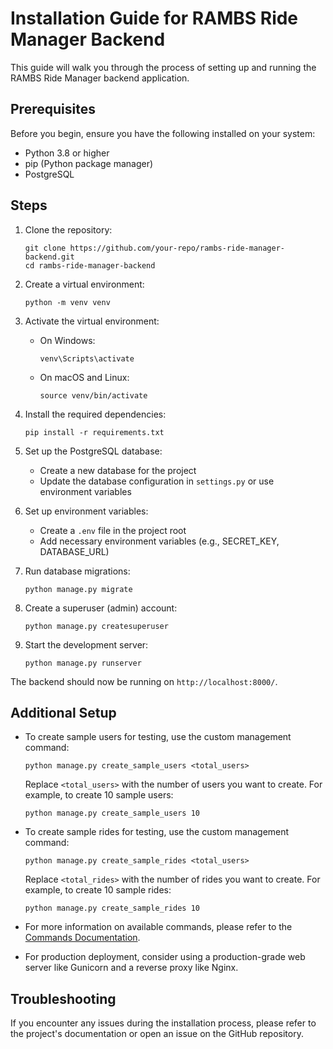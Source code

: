 # Installation Guide for RAMBS Ride Manager Backend

This guide will walk you through the process of setting up and running the RAMBS Ride Manager backend application.

## Prerequisites

Before you begin, ensure you have the following installed on your system:
- Python 3.8 or higher
- pip (Python package manager)
- PostgreSQL

## Steps

1. Clone the repository:
   ```
   git clone https://github.com/your-repo/rambs-ride-manager-backend.git
   cd rambs-ride-manager-backend
   ```

2. Create a virtual environment:
   ```
   python -m venv venv
   ```

3. Activate the virtual environment:
   - On Windows:
     ```
     venv\Scripts\activate
     ```
   - On macOS and Linux:
     ```
     source venv/bin/activate
     ```

4. Install the required dependencies:
   ```
   pip install -r requirements.txt
   ```

5. Set up the PostgreSQL database:
   - Create a new database for the project
   - Update the database configuration in `settings.py` or use environment variables

6. Set up environment variables:
   - Create a `.env` file in the project root
   - Add necessary environment variables (e.g., SECRET_KEY, DATABASE_URL)

7. Run database migrations:
   ```
   python manage.py migrate
   ```

8. Create a superuser (admin) account:
   ```
   python manage.py createsuperuser
   ```

9. Start the development server:
   ```
   python manage.py runserver
   ```

The backend should now be running on `http://localhost:8000/`.

## Additional Setup

- To create sample users for testing, use the custom management command:
  ```
  python manage.py create_sample_users <total_users>
  ```
  Replace `<total_users>` with the number of users you want to create.
  For example, to create 10 sample users:
  ```
  python manage.py create_sample_users 10
  ```

- To create sample rides for testing, use the custom management command:
  ```
  python manage.py create_sample_rides <total_users>
  ```
  Replace `<total_rides>` with the number of rides you want to create.
  For example, to create 10 sample rides:
  ```
  python manage.py create_sample_rides 10
  ```

- For more information on available commands, please refer to the [Commands Documentation](README.COMMANDS.md).

- For production deployment, consider using a production-grade web server like Gunicorn and a reverse proxy like Nginx.

## Troubleshooting

If you encounter any issues during the installation process, please refer to the project's documentation or open an issue on the GitHub repository.
